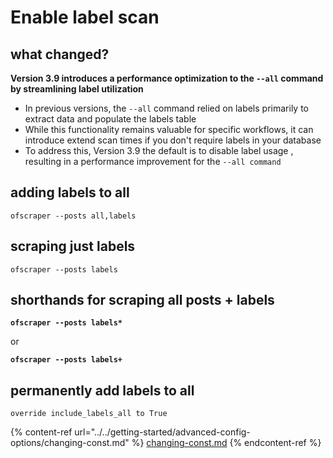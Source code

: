 # Enable label scan

## **what changed?**

**Version 3.9 introduces a performance optimization to the `--all` command by streamlining label utilization**

* In previous versions, the `--all` command relied on labels primarily to extract data and populate the labels table
* While this functionality remains valuable for specific workflows, it can introduce extend scan times  if you don't require labels in your database
* To address this, Version 3.9 the default is to disable label usage , resulting in a performance improvement for the `--all command`

## adding labels to all

```
ofscraper --posts all,labels
```

## scraping just labels

```
ofscraper --posts labels
```

## shorthands for scraping all posts + labels

<pre><code><strong>ofscraper --posts labels*
</strong></code></pre>

or&#x20;

<pre><code><strong>ofscraper --posts labels+
</strong></code></pre>

## permanently add labels to all

```
override include_labels_all to True
```

{% content-ref url="../../getting-started/advanced-config-options/changing-const.md" %}
[changing-const.md](../../getting-started/advanced-config-options/changing-const.md)
{% endcontent-ref %}
